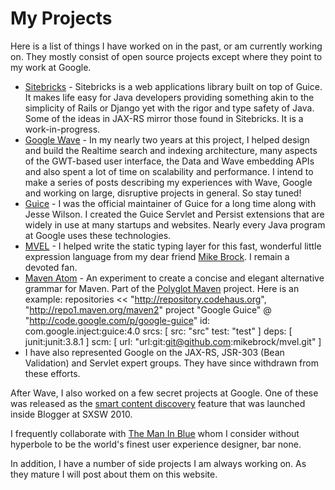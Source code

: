 <meta noindex/>

# My Projects

Here is a list of things I have worked on in the past, or am currently working on. They mostly
consist of open source projects except where they point to my work at Google.

  * [Sitebricks](https://github.com/dhanji/sitebricks) - Sitebricks is a web applications library built on top of Guice. It
    makes life easy for Java developers providing something akin to the simplicity of Rails or
    Django yet with the rigor and type safety of Java. Some of the ideas in JAX-RS mirror
    those found in Sitebricks. It is a work-in-progress.
  * [Google Wave](http://wave.google.com) - In my nearly two years at this project, I helped design and build the
    Realtime search and indexing architecture, many aspects of the GWT-based user interface,
    the Data and Wave embedding APIs and also spent a lot of time on scalability and
    performance. I intend to make a series of posts describing my experiences with Wave,
    Google and working on large, disruptive projects in general. So stay tuned!
  * [Guice](http://code.google.com/p/google-guice) - I was the official maintainer of Guice for a
    long time along with Jesse Wilson. I created the Guice Servlet and Persist extensions that are
    widely in use at many startups and websites. Nearly every Java program at Google uses these
    technologies.
  * [MVEL](http://mvel.codehaus.org) - I helped write the static typing layer for this fast,
    wonderful little expression language from my dear friend [Mike Brock](http://twitter.com/brockm).
     I remain a devoted fan.
  * [Maven Atom](https://github.com/sonatype/polyglot-maven/tree/master/pmaven-atom) - An experiment
   to create a concise and elegant alternative grammar for Maven. Part of the
    [Polyglot Maven](http://polyglot.sonatype.org/) project. Here is an example:
     repositories << "http://repository.codehaus.org",
                     "http://repo1.maven.org/maven2"
     project "Google Guice" @ "http://code.google.com/p/google-guice"
       id: com.google.inject:guice:4.0
       srcs: [ src: "src" test: "test" ]
       deps: [ junit:junit:3.8.1 ]
       scm:  [ url: "url:git:git@github.com:mikebrock/mvel.git" ]
  * I have also represented Google on the JAX-RS, JSR-303 (Bean Validation) and Servlet expert
    groups. They have since withdrawn from these efforts.

After Wave, I also worked on a few secret projects at Google. One of these was released as the
[smart content discovery](http://googleblog.blogspot.com/2011/03/whats-new-with-blogger.html)
feature that was launched inside Blogger at SXSW 2010.

I frequently collaborate with [The Man In Blue](http://themaninblue.com) whom I consider without
hyperbole to be the world's finest user experience designer, bar none.

In addition, I have a number of side projects I am always working on. As they mature I will post
about them on this website.
